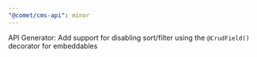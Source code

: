 ```yaml
---
"@comet/cms-api": minor
---
```


API Generator: Add support for disabling sort/filter using the `@CrudField()` decorator for embeddables
